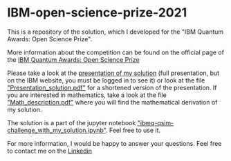 # IBM-open-science-prize-2021
This is a repository of the solution, which I developed for the "IBM Quantum Awards: Open Science Prize". 

More information about the competition can be found on the official page of the
[IBM Quantum Awards: Open Science Prize](https://ibmquantumawards.bemyapp.com)

Please take a look at the [presentation of my solution](https://ibmquantumawards.bemyapp.com/#/projects/62407e9354879f003163ca9d) (full presentation, but on the IBM website, you must be logged in to see it) 
or look at the file ["Presentation_solution.pdf"](/Presentation_solution.pdf) for a shortened version of the presentation. If you are interested in mathematics, take a look at the file ["Math_description.pdf"](/Math_description.pdf) where you will find the mathematical derivation of my solution.

The solution is a part of the jupyter notebook ["ibmq-qsim-challenge_with_my_solution.ipynb"](/ibmq-qsim-challenge_with_my_solution.ipynb). Feel free to use it.

For more information, I would be happy to answer your questions.
Feel free to contact me on the [Linkedin](https://www.linkedin.com/in/vojtasysel/)
